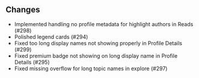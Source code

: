 ## Changes
- Implemented handling no profile metadata for highlight authors in Reads (#298)
- Polished legend cards (#294)
- Fixed too long display names not showing properly in Profile Details (#299)
- Fixed premium badge not showing on long display name in Profile Details (#295)
- Fixed missing overflow for long topic names in explore (#297)